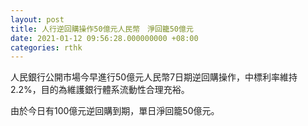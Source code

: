 ```yaml
---
layout: post
title: 人行逆回購操作50億元人民幣　淨回籠50億元
date: 2021-01-12 09:56:28.000000000 +08:00
categories: rthk
---
```


人民銀行公開市場今早進行50億元人民幣7日期逆回購操作，中標利率維持2.2%，目的為維護銀行體系流動性合理充裕。

由於今日有100億元逆回購到期，單日淨回籠50億元。
